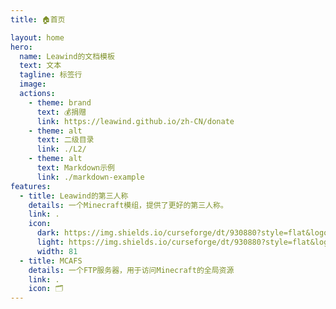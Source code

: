 ```yaml
---
title: 🏠首页

layout: home
hero:
  name: Leawind的文档模板
  text: 文本
  tagline: 标签行
  image: 
  actions:
    - theme: brand
      text: 💰捐赠
      link: https://leawind.github.io/zh-CN/donate
    - theme: alt
      text: 二级目录
      link: ./L2/
    - theme: alt
      text: Markdown示例
      link: ./markdown-example
features:
  - title: Leawind的第三人称
    details: 一个Minecraft模组，提供了更好的第三人称。
    link: .
    icon: 
      dark: https://img.shields.io/curseforge/dt/930880?style=flat&logo=curseforge&logoColor=f16436&label=%20&color=4f4f4f
      light: https://img.shields.io/curseforge/dt/930880?style=flat&logo=curseforge&logoColor=4f4f4f&label=%20&color=f16436
      width: 81
  - title: MCAFS
    details: 一个FTP服务器，用于访问Minecraft的全局资源
    link: .
    icon: 🗂
---
```

